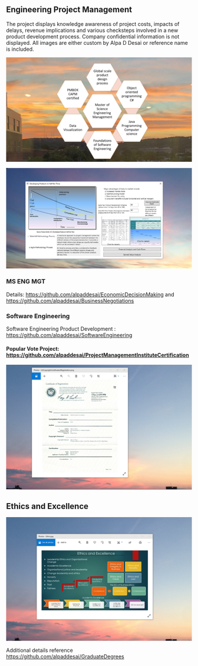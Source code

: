 ## Engineering Project Management 

The project displays knowledge awareness of project costs, impacts of delays, revenue implications and various checksteps involved in a new product development process. Company confidential information is not displayed. All images are either custom by Alpa D Desai or reference name is included. 

![image](MSENGMGMT.jpg)

![Image of NewProductDevelopmentProcess](DevelopingProductsinHalftheTimeMainWindowOne.png) 

### MS ENG MGT
Details: https://github.com/alpaddesai/EconomicDecisionMaking and https://github.com/alpaddesai/BusinessNegotiations

### Software Engineering
Software Engineering Product Development : https://github.com/alpaddesai/SoftwareEngineering
 
#### Popular Vote Project: https://github.com/alpaddesai/ProjectManagementInstituteCertification

![image](USCopyrightCertificate.png)

## Ethics and Excellence
![image](EthicsandExcellence.png)

Additional details reference https://github.com/alpaddesai/GraduateDegrees
